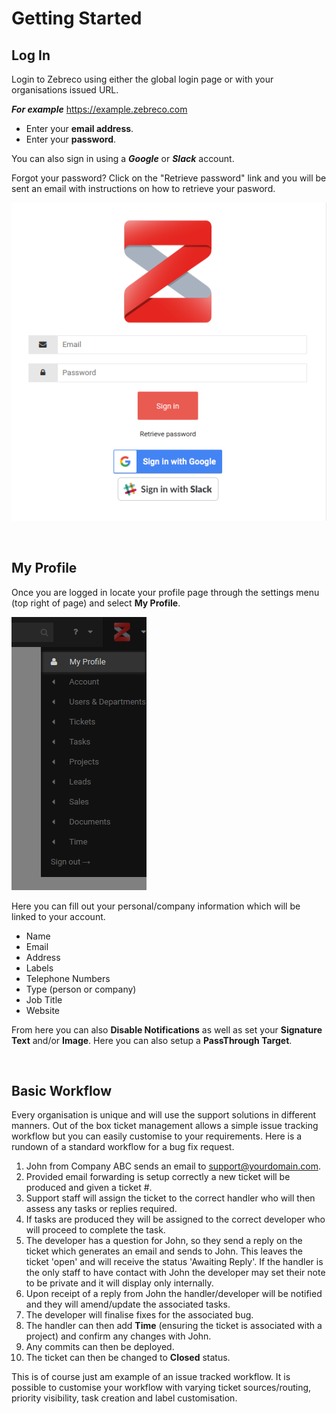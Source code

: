 # Getting Started

## Log In

Login to Zebreco using either the global login page or with your organisations issued URL.  

***For example*** https://example.zebreco.com

* Enter your **email address**.
* Enter your **password**.

You can also sign in using a ***Google*** or ***Slack*** account.

Forgot your password? Click on the "Retrieve password" link and you will be sent an email with instructions on how to retrieve your pasword.

![GettingStarted01](/images/gettingstarted/gettingstarted01.png "Zebreco Login Page")

&nbsp;

## My Profile

Once you are logged in locate your profile page through the settings menu (top right of page) and select **My Profile**.

![GettingStarted02](/images/gettingstarted/gettingstarted02.png "My Profile Menu")

Here you can fill out your personal/company information which will be linked to your account.

* Name
* Email
* Address
* Labels
* Telephone Numbers
* Type (person or company)
* Job Title
* Website

From here you can also **Disable Notifications** as well as set your **Signature Text** and/or **Image**. Here you can also setup a **PassThrough Target**.

&nbsp;

## Basic Workflow

Every organisation is unique and will use the support solutions in different manners. Out of the box ticket management allows a simple issue tracking workflow but you can easily customise to your requirements. Here is a rundown of a standard workflow for a bug fix request.

1. John from Company ABC sends an email to support@yourdomain.com.
2. Provided email forwarding is setup correctly a new ticket will be produced and given a ticket #.
3. Support staff will assign the ticket to the correct handler who will then assess any tasks or replies required.
4. If tasks are produced they will be assigned to the correct developer who will proceed to complete the task.
5. The developer has a question for John, so they send a reply on the ticket which generates an email and sends to John. This leaves the ticket 'open' and will receive the status 'Awaiting Reply'. If the handler is the only staff to have contact with John the developer may set their note to be private and it will display only internally.
6. Upon receipt of a reply from John the handler/developer will be notified and they will amend/update the associated tasks.
7. The developer will finalise fixes for the associated bug.
8. The handler can then add **Time** (ensuring the ticket is associated with a project) and confirm any changes with John.
9. Any commits can then be deployed.
10. The ticket can then be changed to **Closed** status.

This is of course just am example of an issue tracked workflow. It is possible to customise your workflow with varying ticket sources/routing, priority visibility, task creation and label customisation.

&nbsp;

